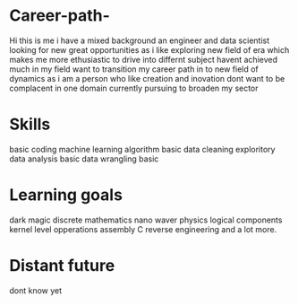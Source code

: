 # Career-path-

Hi this is me  i have a mixed background an engineer and data scientist looking for new great opportunities as i like exploring new field of era which makes me more ethusiastic to drive into differnt subject havent achieved much in my field want to transition my career path in to new field of dynamics as i am a person who like creation and inovation dont want to be complacent in one domain currently pursuing to broaden my sector  

# Skills 
basic coding 
machine learning algorithm basic 
data cleaning
exploritory data analysis basic 
data wrangling basic


# Learning goals 
dark magic 
discrete mathematics
nano waver physics
logical components
kernel level opperations
assembly
C
reverse engineering 
and a lot more.

# Distant future
dont know yet 
